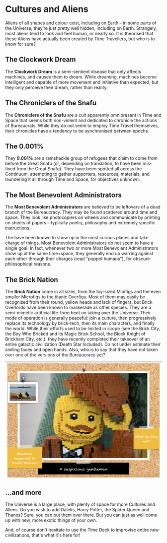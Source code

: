 # Cultures and Aliens

Aliens of all shapes and colour exist, including on Earth – in some parts of the Universe, they’re just pretty well hidden, including on Earth. Strangely, most aliens tend to look and feel human, or nearly so. It is theorised that these Aliens have actually been created by Time Travellers, but who is to know for sure?

## The Clockwork Dream

The **Clockwork Dream** is a semi-sentient disease that only affects machines, and causes them to dream. While dreaming, machines become intelligent and capable of more movement and initiative than expected, but they only perceive their dream, rather than reality.

## The Chroniclers of the Snafu

The **Chroniclers of the Snafu** are a cult apparently omnipresent in Time and Space that seems both non-violent and dedicated to chronicle the actions of Bureaucrats. While they do not seem to employ Time Travel themselves, their chronicles have a tendency to be synchronised between epochs.

## The 0.001%

They **0.001%** are a ramshackle group of refugees that claim to come from before the Great Snafu \(or, depending on translation, to have been mis-fixed from the Great Snafu\). They have been spotted all across the Continuum, attempting to gather supporters, resources, materials, and laundering it all through Time and Space, for objectives unknown.

## The Most Benevolent Administrators

The **Most Benevolent Administrators** are believed to be leftovers of a dead branch of the Bureaucracy. They may be found scattered around time and space. They look like photocopiers on wheels and communicate by printing on sheets of papers – typically poetry, philosophy and extremely specific instructions.

The have been known to show up in the most curious places and take charge of things. Most Benevolent Administrators do not seem to have a single goal. In fact, whenever two or more Most Benevolent Administrators show up at the same time+space, they generally end up warring against each other through their charges \(read "puppet humans"\), for obscure philosophical reasons.

## The Brick Nation

The **Brick Nation** come in all sizes, from the toy-sized Minifigs and the even smaller Microfigs to the titanic Overfigs. Most of them may easily be recognized from their round, yellow heads and lack of fingers, but Brick Overlords have been known to maskerade as other species. They are a semi-mimetic artificial life-form bent on taking over the Universe. Their mode of operation is generally peaceful: join a culture, then progressively replace its technology by brick-tech, then its main characters, and finally the world. While their efforts used to be limited in scope \(see the Brick City, the Boy Who Bricked and its Magic Brick School, the Block Knight of Brickham City, etc.\), they have recently completed their takeover of an entire galactic civilization \(Death Star Included\). Do not under estimate their smiling faces and open hands. Also, who is to say that they have not taken over one of the versions of the Bureaucracy yet?



| ![](/assets/Lego.png) |
| :---: |


## ...and more

The Universe is a large place, with plenty of space for more Cultures and Aliens. Do you wish to add Daleks, Harry Potter, the Spider Queen and Thanos? Sure, you can put them over there. But you can just as well come up with new, more exotic things of your own.

And, of course don't hesitate to use the Time Deck to improvise entire new civilizations, that's what it's here for!

